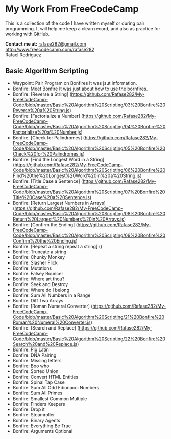 # My Work From FreeCodeCamp

This is a collection of the code I have written myself or during pair programming. 
It will help me keep a clean record, and also as practice for working with GitHub.

**Contact me at:** rafase282@gmail.com
<br>
http://www.freecodecamp.com/rafase282
<br>
Rafael Rodriguez

## <strong>Basic Algorithm Scripting </strong>

* Waypoint: Pair Program on Bonfires It was jsut information.
* Bonfire: Meet Bonfire It was just about how to use the bornfires.
* Bonfire: [Reverse a String] (https://github.com/Rafase282/My-FreeCodeCamp-Code/blob/master/Basic%20Algorithm%20Scripting/03%20Bonfire%20Reverse%20a%20String.js)
* Bonfire: [Factorialize a Number] (https://github.com/Rafase282/My-FreeCodeCamp-Code/blob/master/Basic%20Algorithm%20Scripting/04%20Bonfire%20Factorialize%20a%20Number.js)
* Bonfire: [Check for Palindromes] (https://github.com/Rafase282/My-FreeCodeCamp-Code/blob/master/Basic%20Algorithm%20Scripting/05%20Bonfire%20Check%20for%20Palindromes.js)
* Bonfire: [Find the Longest Word in a String] (https://github.com/Rafase282/My-FreeCodeCamp-Code/blob/master/Basic%20Algorithm%20Scripting/06%20Bonfire%20Find%20the%20Longest%20Word%20in%20a%20String.js)
* Bonfire: [Title Case a Sentence] (https://github.com/Rafase282/My-FreeCodeCamp-Code/blob/master/Basic%20Algorithm%20Scripting/07%20Bonfire%20Title%20Case%20a%20Sentence.js)
* Bonfire: [Return Largest Numbers in Arrays] (https://github.com/Rafase282/My-FreeCodeCamp-Code/blob/master/Basic%20Algorithm%20Scripting/08%20Bonfire%20Return%20Largest%20Numbers%20in%20Arrays.js)
* Bonfire: [Confirm the Ending] (https://github.com/Rafase282/My-FreeCodeCamp-Code/blob/master/Basic%20Algorithm%20Scripting/09%20Bonfire%20Confirm%20the%20Ending.js)
* Bonfire: [Repeat a string repeat a string] ()
* Bonfire: Truncate a string
* Bonfire: Chunky Monkey
* Bonfire: Slasher Flick
* Bonfire: Mutations
* Bonfire: Falsey Bouncer
* Bonfire: Where art thou?
* Bonfire: Seek and Destroy
* Bonfire: Where do I belong
* Bonfire: Sum All Numbers in a Range
* Bonfire: Diff Two Arrays
* Bonfire: [Roman Numeral Converter] (https://github.com/Rafase282/My-FreeCodeCamp-Code/blob/master/Basic%20Algorithm%20Scripting/21%20Bonfire%20Roman%20Numeral%20Converter.js)
* Bonfire: [Search and Replace] (https://github.com/Rafase282/My-FreeCodeCamp-Code/blob/master/Basic%20Algorithm%20Scripting/22%20Bonfire%20Search%20and%20Replace.js)
* Bonfire: Pig Latin
* Bonfire: DNA Pairing
* Bonfire: Missing letters
* Bonfire: Boo who
* Bonfire: Sorted Union
* Bonfire: Convert HTML Entities
* Bonfire: Spinal Tap Case
* Bonfire: Sum All Odd Fibonacci Numbers
* Bonfire: Sum All Primes
* Bonfire: Smallest Common Multiple
* Bonfire: Finders Keepers
* Bonfire: Drop it
* Bonfire: Steamroller
* Bonfire: Binary Agents
* Bonfire: Everything Be True
* Bonfire: Arguments Optional
